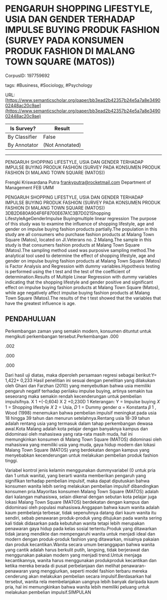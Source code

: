 # PENGARUH SHOPPING LIFESTYLE, USIA DAN GENDER TERHADAP IMPULSE BUYING PRODUK FASHION (SURVEY PADA KONSUMEN PRODUK FASHION DI MALANG TOWN SQUARE (MATOS))

CorpusID: 197759692
 
tags: #Business, #Sociology, #Psychology

URL: [https://www.semanticscholar.org/paper/bb3ead2b42357b24e5a7a8e349002448ac20c9ae](https://www.semanticscholar.org/paper/bb3ead2b42357b24e5a7a8e349002448ac20c9ae)
 
| Is Survey?        | Result          |
| ----------------- | --------------- |
| By Classifier     | False |
| By Annotator      | (Not Annotated) |

---

PENGARUH SHOPPING LIFESTYLE, USIA DAN GENDER TERHADAP IMPULSE BUYING PRODUK FASHION (SURVEY PADA KONSUMEN PRODUK FASHION DI MALANG TOWN SQUARE (MATOS))


Frengki Kriswardana Putra frankyputra@rocketmail.com 
Department of Management FEB UMM


PENGARUH SHOPPING LIFESTYLE, USIA DAN GENDER TERHADAP IMPULSE BUYING PRODUK FASHION (SURVEY PADA KONSUMEN PRODUK FASHION DI MALANG TOWN SQUARE (MATOS))
3DB2D680A904F6F8700E67A1C3B7D021Shopping LifestyleAgeGenderImpulse Buyingmultiple linear regression
The purpose of this study was to examine the influence of shopping lifestyle, age and gender on impulse buying fashion products partially.The population in this study are all consumers who purchase fashion products at Malang Town Square (Matos), located on Jl.Veterans no. 2 Malang.The sample in this study is that consumers fashion products at Malang Town Square (Matos).The sampling method used was purposive sampling method.The analytical tool used to determine the effect of shopping lifestyle, age and gender on impulse buying fashion products at Malang Town Square (Matos) is Factor Analysis and Regression with dummy variables.Hypothesis testing is performed using the t test and the test of the coefficient of determination.Results of Multiple Linear Regression with dummy variables indicating that the shopping lifestyle and gender positive and significant effect on impulse buying fashion products at Malang Town Square (Matos), while age negatively affect impulse buying fashion products at Malang Town Square (Matos).The results of the t test showed that the variables that have the greatest influence is age.

## PENDAHULUAN

Perkembangan zaman yang semakin modern, konsumen dituntut untuk mengikuti perkembangan tersebut.Perkembangan  .000

.002

.000

.000

Dari hasil uji diatas, maka diperoleh persamaan regresi sebagai berikut:Y= 1,422+ 0,233 Hasil penelitian ini sesuai dengan penelitian yang dilakukan oleh Ghani dan Farzhan (2010) yang menyebutkan bahwa usia memiliki pengaruh negatif terhadap perilaku impulse buying, artinya semakin tua seseorang maka semakin rendah kecenderungan untuk pembelian impulsifnya.
X 1 +(-0,604) X 2 +0,230D 1 Keterangan: Y = Impulse buying 𝑋 1 = Shopping lifestyle 𝑋 2 = Usia, 𝐷 1 = Dummy gender α = Konstanta 𝛽 1 ,
Wood (1998) menemukan bahwa pembelian impulsif meningkat pada usia 18 hingga 39 tahun dan menurun setelahnya.Rentang usia 18-39 tahun adalah rentang usia yang termasuk dalam tahap perkembangan dewasa awal.Kota Malang adalah kota pelajar dengan banyaknya kampus dan didominasi oleh mahasiswa yang rata-rata masih muda, hal ini memungkinkan konsumen di Malang Town Square (MATOS) didominasi oleh mahasiswa yang memiliki usia yang muda, gaya hidup modern dan lokasi Malang Town Square (MATOS) yang berdekatan dengan kampus yang menyebabkan kecenderungan untuk melakukan pembelian produk fashion tinggi.

Variabel kontrol jenis kelamin menggunakan dummyvariabel (0 untuk pria dan 1 untuk wanita), yang berarti wanita memberikan pengaruh yang signifikan terhadap pembelian impulsif, maka dapat diputuskan bahwa konsumen wanita lebih sering melakukan pembelian impulsif dibandingkan konsumen pria.Mayoritas konsumen Malang Town Square (MATOS) adalah dari kalangan mahasiswa, selain dikenal dengan sebutan kota pelajar juga lokasi Malang Town Square (MATOS) berdekatan dengan
 kampus dan didominasi oleh populasi mahasiswa.Anggapan bahwa kaum wanita adalah kaum pembelanja terbesar, tidak sepenuhnya datang dari kaum wanita itu sendiri, sebab penawaran produk-produk yang ditujukan pada wanita sering kali tidak didasarkan pada kebutuhan wanita tetapi lebih merupakan penawaran gaya hidup pada kelas sosial tertentu.Produk yang ditawarkan tidak jarang mendikte dan mempengaruhi wanita untuk menjadi ideal dan modern dengan produk-produk fashion yang ditawarkan, misalnya pakaian dan produk kecantikan.Wanita secara umum beranggapan bahwa wanita yang cantik adalah harus berkulit putih, langsing, tidak berjerawat dan menggunakan pakaian modern yang menjadi trend.Untuk menjaga kecantikannya, wanita harus menggunakan produkproduk kecantikan dan ketika mereka berada di pusat perbelanjaan dan melihat penawaran-penawaran yang menggiurkan, seperti model fashion terbaru mereka cenderung akan melakukan pembelian secara impulsif.Berdasarkan hal tersebut, wanita rela membelanjakan uangnya lebih banyak daripada kaum pria, hal ini memungkinkan bahwa wanita lebih memiliki peluang untuk melakukan pembelian impulsif.SIMPULAN